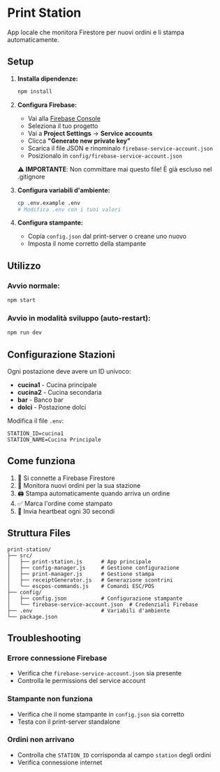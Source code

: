 # Print Station

App locale che monitora Firestore per nuovi ordini e li stampa automaticamente.

## Setup

1. **Installa dipendenze:**
   ```bash
   npm install
   ```

2. **Configura Firebase:**
   - Vai alla [Firebase Console](https://console.firebase.google.com)
   - Seleziona il tuo progetto
   - Vai a **Project Settings** → **Service accounts**
   - Clicca **"Generate new private key"**
   - Scarica il file JSON e rinominalo `firebase-service-account.json`
   - Posizionalo in `config/firebase-service-account.json`
   
   ⚠️ **IMPORTANTE**: Non committare mai questo file! È già escluso nel .gitignore

3. **Configura variabili d'ambiente:**
   ```bash
   cp .env.example .env
   # Modifica .env con i tuoi valori
   ```

4. **Configura stampante:**
   - Copia `config.json` dal print-server o creane uno nuovo
   - Imposta il nome corretto della stampante

## Utilizzo

### Avvio normale:
```bash
npm start
```

### Avvio in modalità sviluppo (auto-restart):
```bash
npm run dev
```

## Configurazione Stazioni

Ogni postazione deve avere un ID univoco:

- **cucina1** - Cucina principale
- **cucina2** - Cucina secondaria  
- **bar** - Banco bar
- **dolci** - Postazione dolci

Modifica il file `.env`:
```
STATION_ID=cucina1
STATION_NAME=Cucina Principale
```

## Come funziona

1. 📡 Si connette a Firebase Firestore
2. 👀 Monitora nuovi ordini per la sua stazione
3. 🖨️ Stampa automaticamente quando arriva un ordine
4. ✅ Marca l'ordine come stampato
5. 💓 Invia heartbeat ogni 30 secondi

## Struttura Files

```
print-station/
├── src/
│   ├── print-station.js      # App principale
│   ├── config-manager.js     # Gestione configurazione
│   ├── print-manager.js      # Gestione stampa
│   ├── receiptGenerator.js   # Generazione scontrini
│   └── escpos-commands.js    # Comandi ESC/POS
├── config/
│   ├── config.json           # Configurazione stampante
│   └── firebase-service-account.json  # Credenziali Firebase
├── .env                      # Variabili d'ambiente
└── package.json
```

## Troubleshooting

### Errore connessione Firebase
- Verifica che `firebase-service-account.json` sia presente
- Controlla le permissions del service account

### Stampante non funziona  
- Verifica che il nome stampante in `config.json` sia corretto
- Testa con il print-server standalone

### Ordini non arrivano
- Controlla che `STATION_ID` corrisponda al campo `station` degli ordini
- Verifica connessione internet